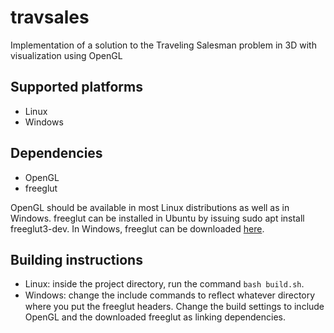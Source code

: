 # travsales
Implementation of a solution to the Traveling Salesman problem in 3D with visualization using OpenGL

## Supported platforms
* Linux
* Windows

## Dependencies
* OpenGL
* freeglut

OpenGL should be available in most Linux distributions as well as in Windows. freeglut can be installed in Ubuntu by issuing sudo apt install freeglut3-dev. In Windows, freeglut can be downloaded [here](https://www.transmissionzero.co.uk/software/freeglut-devel/).

## Building instructions
* Linux: inside the project directory, run the command `bash build.sh`.
* Windows: change the include commands to reﬂect whatever directory where you put the freeglut headers. Change the build settings to include OpenGL and the downloaded freeglut as linking dependencies.
